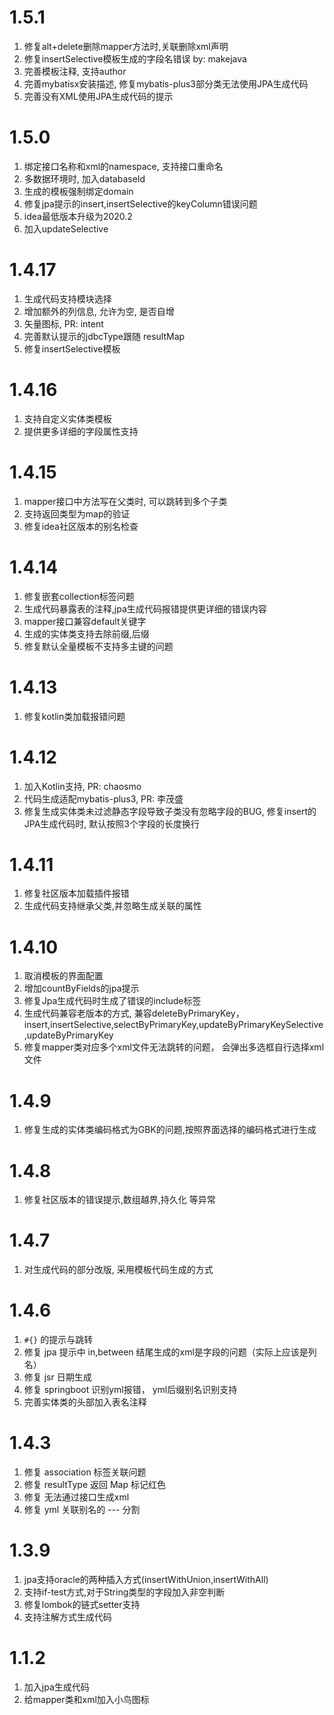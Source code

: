 # 1.5.1

1. 修复alt+delete删除mapper方法时,关联删除xml声明
2. 修复insertSelective模板生成的字段名错误 by: makejava
3. 完善模板注释, 支持author
4. 完善mybatisx安装描述, 修复mybatis-plus3部分类无法使用JPA生成代码
5. 完善没有XML使用JPA生成代码的提示

# 1.5.0

1. 绑定接口名称和xml的namespace, 支持接口重命名
2. 多数据环境时, 加入databaseId
3. 生成的模板强制绑定domain
4. 修复jpa提示的insert,insertSelective的keyColumn错误问题
5. idea最低版本升级为2020.2
6. 加入updateSelective

# 1.4.17

1. 生成代码支持模块选择
2. 增加额外的列信息, 允许为空, 是否自增
3. 矢量图标, PR: intent
4. 完善默认提示的jdbcType跟随 resultMap
5. 修复insertSelective模板

# 1.4.16

1. 支持自定义实体类模板
2. 提供更多详细的字段属性支持

# 1.4.15

1. mapper接口中方法写在父类时, 可以跳转到多个子类
2. 支持返回类型为map的验证
3. 修复idea社区版本的别名检查

# 1.4.14

1. 修复嵌套collection标签问题
2. 生成代码暴露表的注释,jpa生成代码报错提供更详细的错误内容
3. mapper接口兼容default关键字
4. 生成的实体类支持去除前缀,后缀
5. 修复默认全量模板不支持多主键的问题

# 1.4.13

1. 修复kotlin类加载报错问题

# 1.4.12

1. 加入Kotlin支持, PR: chaosmo
2. 代码生成适配mybatis-plus3, PR: 李茂盛
3. 修复生成实体类未过滤静态字段导致子类没有忽略字段的BUG, 修复insert的JPA生成代码时, 默认按照3个字段的长度换行

# 1.4.11

1. 修复社区版本加载插件报错
2. 生成代码支持继承父类,并忽略生成关联的属性

# 1.4.10

1. 取消模板的界面配置
2. 增加countByFields的jpa提示
3. 修复Jpa生成代码时生成了错误的include标签
4. 生成代码兼容老版本的方式,
   兼容deleteByPrimaryKey，insert,insertSelective,selectByPrimaryKey,updateByPrimaryKeySelective,updateByPrimaryKey
5. 修复mapper类对应多个xml文件无法跳转的问题， 会弹出多选框自行选择xml文件

# 1.4.9

1. 修复生成的实体类编码格式为GBK的问题,按照界面选择的编码格式进行生成

# 1.4.8

1. 修复社区版本的错误提示,数组越界,持久化 等异常

# 1.4.7

1. 对生成代码的部分改版, 采用模板代码生成的方式

# 1.4.6

1. `#{}` 的提示与跳转
2. 修复 jpa 提示中 in,between 结尾生成的xml是字段的问题（实际上应该是列名）
3. 修复 jsr 日期生成
4. 修复 springboot 识别yml报错， yml后缀别名识别支持
5. 完善实体类的头部加入表名注释

# 1.4.3

1. 修复 association 标签关联问题
2. 修复 resultType 返回 Map 标记红色
3. 修复 无法通过接口生成xml
4. 修复 yml 关联别名的 --- 分割

# 1.3.9

1. jpa支持oracle的两种插入方式(insertWithUnion,insertWithAll)
2. 支持if-test方式,对于String类型的字段加入非空判断
3. 修复lombok的链式setter支持
4. 支持注解方式生成代码

# 1.1.2

1. 加入jpa生成代码
2. 给mapper类和xml加入小鸟图标
